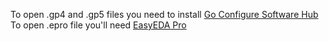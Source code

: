 To open .gp4 and .gp5 files you need to install [Go Configure Software Hub ]((https://www.renesas.com/en/software-tool/go-configure-software-hub?srsltid=AfmBOopsxbVxfaW0cMjOi7LooK-iZYGi1PLKEPiXk-L5Uk_7c14kSGRF)) \
To open .epro file you'll need [EasyEDA Pro]((https://easyeda.com/))
